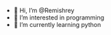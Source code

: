 - 👋 Hi, I’m @Remishrey
- 👀 I’m interested in programming
- 🌱 I’m currently learning python

<!---
Remishrey/Remishrey is a ✨ special ✨ repository because its `README.md` (this file) appears on your GitHub profile.
You can click the Preview link to take a look at your changes.
--->

